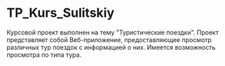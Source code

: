 # TP_Kurs_Sulitskiy
Курсовой проект выполнен на тему "Туристические поездки". Проект представляет собой Веб-приложение, предоставляющее просмотр различных тур поездок с информацией о них. Имеется возможность просмотра по типа тура.



